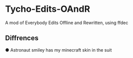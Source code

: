 # Tycho-Edits-OAndR
A mod of Everybody Edits Offline and Rewritten, using ffdec

## Diffrences
● Astronaut smiley has my minecraft skin in the suit
